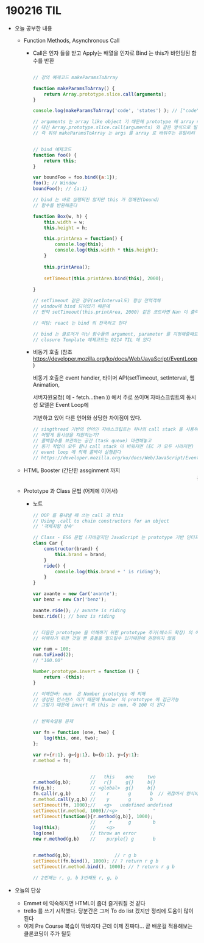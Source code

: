 # 190216 TIL



- 오늘 공부한 내용

  - Function Methods, Asynchronous Call

    - Call은 인자 들을 받고 Apply는 배열을 인자로 Bind 는 this가 바인딩된 함수를 반환

      ```javascript
      
      // 강의 예제코드 makeParamsToArray
      
      function makeParamsToArray() {
          return Array.prototype.slice.call(arguments);    
      }
      
      console.log(makeParamsToArray('code', 'states') ); // ["code", "states"]
      
      // arguments 는 array like object 기 때문에 prototype 에 array method 들이 없다 
      // 대신 Array.prototype.slice.call(arguments) 와 같은 방식으로 빌려와서 쓸 수있다 
      // 즉 위의 makeParamsToArray 는 args 를 array 로 바꿔주는 유틸리티 함수를 만든것!
      
      
      // bind 예제코드 
      function foo() {
          return this;
      }
      
      var boundFoo = foo.bind({a:1});
      foo(); // Window
      boundFoo(); // {a:1}
      
      // bind 는 바로 실행되진 않지만 this 가 정해진(bound) 
      // 함수를 반환해준다 
      
      function Box(w, h) {
          this.width = w;
          this.height = h;
      
          this.printArea = function() {
              console.log(this);
              console.log(this.width * this.height);
          }
          
          this.printArea();
          
          setTimeout(this.printArea.bind(this), 2000);
       
      }
      
      // setTimeout 같은 경우(setInterval도) 항상 전역객체 
      // window에 bind 되어있기 때문에
      // 만약 setTimeout(this.printArea, 2000) 같은 코드라면 Nan 이 출력된다
      
      // 여담: react 는 bind 의 천국라고 한다 
      
      // bind 는 클로저가 아닌 함수들의 argument, parameter 를 지정해줄때도 유용
      // closure Template 예제코드는 0214 TIL 에 있다 
      
      ```

      

    - 비동기 호출 (참조 https://developer.mozilla.org/ko/docs/Web/JavaScript/EventLoop)

      비동기 호출은 event handler, 타이머 API(setTimeout, setInterval, 웹 Animation, 

      서버자원요청( 예 - fetch...then )) 에서 주로 쓰이며 자바스크립트의 동시성 모델은 Event Loop에

      기반하고 있어 다른 언어와 상당한 차이점이 있다.

      ```javascript
      // singthread 기반의 언어인 자바스크립트는 하나의 call stack 을 사용하는데
      // 어떻게 동시성을 지원하는가?
      // 콜백함수를 보관하는 공간 (task queue) 마련해놓고 
      // 동기 작업이 모두 끝나 call stack 이 비워지면 (EC 가 모두 사라지면)
      // event loop 에 의해 콜백이 실행된다 
      // https://developer.mozilla.org/ko/docs/Web/JavaScript/EventLoop
      ```

      

  - HTML Booster (간단한 assginment 까지 <MARQUEE> 는 재밌었다 </MARQUEE>

  - Prototype 과 Class 문법 (어제에 이어서)

    - 노트

      ```javascript
      // OOP 를 흉내낼 때 쓰는 call 과 this
      // Using .call to chain constructors for an object
      // '객체지향 상속'
      
      // Class - ES6 문법 (자바같지만 JavaScript 는 prototype 기반 인터프리터 언어)
      class Car {
          constructor(brand) {
              this.brand = brand;
          }
          ride() {
              console.log(this.brand + ' is riding');
          }
      }
      
      var avante = new Car('avante');
      var benz = new Car('benz');
      
      avante.ride(); // avante is riding
      benz.ride(); // benz is riding
      
      
      // 다음은 prototype 을 이해하기 위한 prototype 추가(메소드 확장) 의 예시
      // 이해하기 위한 것일 뿐 충돌을 일으킬수 있기때문에 권장하지 않음
      
      var num = 100;
      num.toFixed(2);
      // "100.00"
      
      Number.prototype.invert = function () {
          return -(this);
      }
      
      // 이해한바: num  은 Number prototype 에 의해 
      // 생성된 인스턴스 이기 때문에 Number 의 prototype 에 접근가능
      // 그렇기 때문에 invert 의 this 는 num, 즉 100 이 된다 
      
      
      // 반복숙달용 문제 
      
      var fn = function (one, two) {
          log(this, one, two);
      };
      
      var r={r:1}, g={g:1}, b={b:1}, y={y:1};
      r.method = fn;
      
      
                           //   this    one     two
      r.method(g,b);       //   r{}     g{}     b{}
      fn(g,b);             // <global>  g{}     b{}
      fn.call(r,g,b)       //    r       g       b  // 귀찮아서 양식바꿈
      r.method.call(y,g,b) //    y       g       b
      setTimeout(fn, 1000);//   <g>   undefined undefined
      setTimeout(r.method, 1000)//<g>    "        "
      setTimeout(function(){r.method(g,b)}, 1000);
                           //     r      g        b
      log(this);           //    <g>
      log(one)             // throw an error
      new r.method(g,b)    //    purple{} g       b
      
      
      r.method(g,b);                // r g b 
      setTimeout(fn.bind(), 1000); // ? return r g b
      setTimeout(r.method.bind(), 1000); // ? return r g b 
      
      // 2번째는 r, g, b 3번째도 r, g, b
      ```





- 오늘의 단상

  

  - Emmet 에 익숙해지면 HTML이 좀더 즐거워질 것 같다 
  - trello 를 쓰기 시작했다. 당분간은 그저 To do list 겠지만 정리에 도움이 많이 된다
  - 이제 Pre Course 복습이 막바지다 근데 이제 진짜다... 곧 배운걸 적용해보는 클론코딩이 주가 될듯